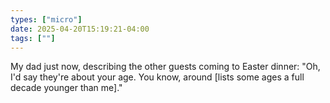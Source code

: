 ```yaml
---
types: ["micro"]
date: 2025-04-20T15:19:21-04:00
tags: [""]
---
```

My dad just now, describing the other guests coming to Easter dinner: "Oh, I'd say they're about your age. You know, around [lists some ages a full decade younger than me]."